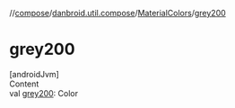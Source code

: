 //[compose](../../../index.md)/[danbroid.util.compose](../index.md)/[MaterialColors](index.md)/[grey200](grey200.md)



# grey200  
[androidJvm]  
Content  
val [grey200](grey200.md): Color  



